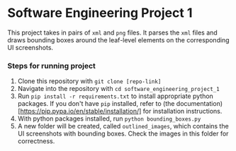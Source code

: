 # Software Engineering Project 1
This project takes in pairs of `xml` and `png` files. It parses the `xml` files and draws bounding boxes around the leaf-level elements on the corresponding UI screenshots. 

### Steps for running project
1. Clone this repository with `git clone [repo-link]`
2. Navigate into the repository with `cd software_engineering_project_1`
3. Run `pip install -r requirements.txt` to install appropriate python packages. If you don't have `pip` installed, refer to (the documentation)[https://pip.pypa.io/en/stable/installation/] for installation instructions.
4. With python packages installed, run `python bounding_boxes.py`
5. A new folder will be created, called `outlined_images`, which contains the UI screenshots with bounding boxes. Check the images in this folder for correctness.
